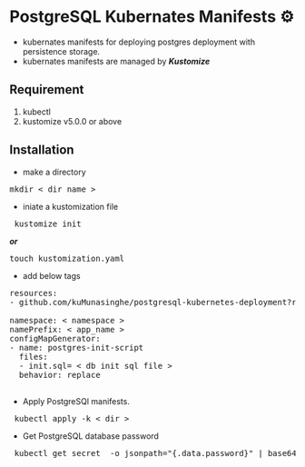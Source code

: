 # PostgreSQL Kubernates Manifests ⚙️



- kubernates  manifests for deploying postgres deployment with persistence storage.
- kubernates manifests are managed by ***Kustomize***

## Requirement

1. kubectl 
2. kustomize v5.0.0 or above

## Installation

- make a directory</br>
<pre>mkdir < dir_name > </pre> 
- iniate a kustomization file</br>
<pre> kustomize init </pre>
***or*** </br>
<pre>touch kustomization.yaml</pre>
- add below tags
<pre>
resources:
- github.com/kuMunasinghe/postgresql-kubernetes-deployment?ref= < tag >

namespace: < namespace >
namePrefix: < app_name >
configMapGenerator:
- name: postgres-init-script
  files:
  - init.sql= < db init sql file >
  behavior: replace

</pre>
- Apply PostgreSQl manifests.
<pre> kubectl apply -k < dir > </pre>

- Get PostgreSQL database password
<pre> kubectl get secret <SECRET_NAME> -o jsonpath="{.data.password}" | base64 --decode </pre>
